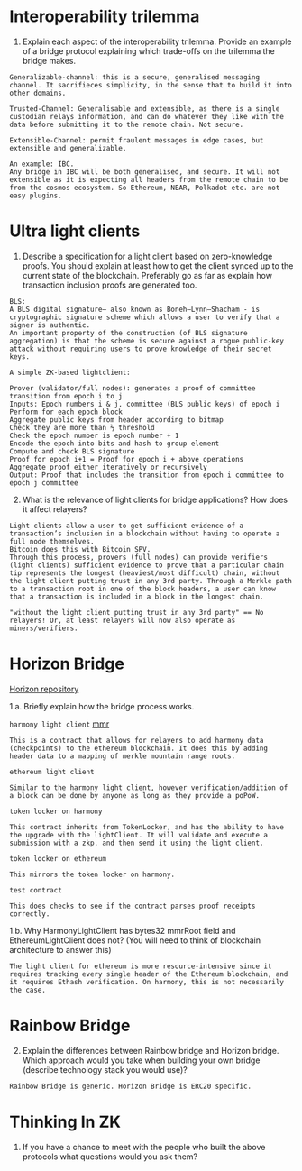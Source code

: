 # Interoperability trilemma

1. Explain each aspect of the interoperability trilemma. Provide an example of a bridge protocol explaining which trade-offs on the trilemma the bridge makes.

```
Generalizable-channel: this is a secure, generalised messaging channel. It sacrifieces simplicity, in the sense that to build it into other domains. 

Trusted-Channel: Generalisable and extensible, as there is a single custodian relays information, and can do whatever they like with the data before submitting it to the remote chain. Not secure.

Extensible-Channel: permit fraulent messages in edge cases, but extensible and generalizable.
```

```
An example: IBC.
Any bridge in IBC will be both generalised, and secure. It will not extensible as it is expecting all headers from the remote chain to be from the cosmos ecosystem. So Ethereum, NEAR, Polkadot etc. are not easy plugins.
```

# Ultra light clients

1. Describe a specification for a light client based on zero-knowledge proofs. You should explain at least how to get the client synced up to the current state of the blockchain. Preferably go as far as explain how transaction inclusion proofs are generated too.

```
BLS: 
A BLS digital signature— also known as Boneh–Lynn–Shacham - is cryptographic signature scheme which allows a user to verify that a signer is authentic.
An important property of the construction (of BLS signature aggregation) is that the scheme is secure against a rogue public-key attack without requiring users to prove knowledge of their secret keys.
```

```
A simple ZK-based lightclient:

Prover (validator/full nodes): generates a proof of committee transition from epoch i to j
Inputs: Epoch numbers i & j, committee (BLS public keys) of epoch i
Perform for each epoch block
Aggregate public keys from header according to bitmap
Check they are more than ⅔ threshold
Check the epoch number is epoch number + 1
Encode the epoch into bits and hash to group element
Compute and check BLS signature
Proof for epoch i+1 = Proof for epoch i + above operations
Aggregate proof either iteratively or recursively
Output: Proof that includes the transition from epoch i committee to epoch j committee
```

2. What is the relevance of light clients for bridge applications? How does it affect relayers?

```
Light clients allow a user to get sufficient evidence of a transaction’s inclusion in a blockchain without having to operate a full node themselves. 
Bitcoin does this with Bitcoin SPV.
Through this process, provers (full nodes) can provide verifiers (light clients) sufficient evidence to prove that a particular chain tip represents the longest (heaviest/most difficult) chain, without the light client putting trust in any 3rd party. Through a Merkle path to a transaction root in one of the block headers, a user can know that a transaction is included in a block in the longest chain.
```

```
"without the light client putting trust in any 3rd party" == No relayers! Or, at least relayers will now also operate as miners/verifiers.
```

# Horizon Bridge

[Horizon repository](https://github.com/harmony-one/horizon/tree/main/contracts)

1.a. Briefly explain how the bridge process works.

`harmony light client`
[mmr](https://github.com/mimblewimble/grin/blob/master/doc/mmr.md#merkle-mountain-ranges)
```
This is a contract that allows for relayers to add harmony data (checkpoints) to the ethereum blockchain. It does this by adding header data to a mapping of merkle mountain range roots.
```

`ethereum light client`
```
Similar to the harmony light client, however verification/addition of a block can be done by anyone as long as they provide a poPoW.
```

`token locker on harmony`
```
This contract inherits from TokenLocker, and has the ability to have the upgrade with the lightClient. It will validate and execute a submission with a zkp, and then send it using the light client.
```

`token locker on ethereum`
```
This mirrors the token locker on harmony.
```

`test contract`
```
This does checks to see if the contract parses proof receipts correctly.
```

1.b. Why HarmonyLightClient has bytes32 mmrRoot field and EthereumLightClient does not? (You will need to think of blockchain architecture to answer this)

```
The light client for ethereum is more resource-intensive since it requires tracking every single header of the Ethereum blockchain, and it requires Ethash verification. On harmony, this is not necessarily the case.
```

# Rainbow Bridge

2. Explain the differences between Rainbow bridge and Horizon bridge. Which approach would you take when building your own bridge (describe technology stack you would use)?

```
Rainbow Bridge is generic. Horizon Bridge is ERC20 specific.
```

# Thinking In ZK

1. If you have a chance to meet with the people who built the above protocols what questions would you ask them?

```

```

